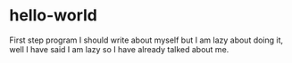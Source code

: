 # hello-world
First step program
I should write about myself but I am lazy about doing it, well I have said I am lazy so I have already talked about me.
